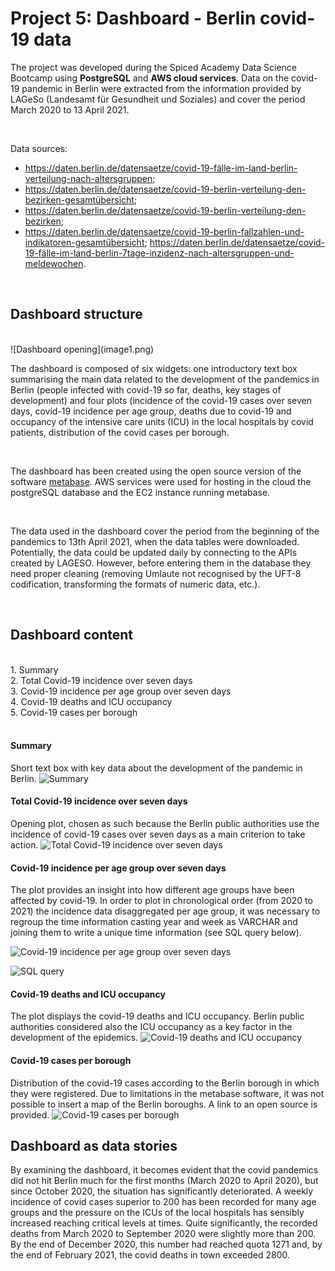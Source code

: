 # Project 5: Dashboard - Berlin covid-19 data


The project was developed during the Spiced Academy Data Science Bootcamp using **PostgreSQL** and **AWS cloud services**. Data on the covid-19 pandemic in Berlin were extracted from the information provided by LAGeSo (Landesamt für Gesundheit und Soziales) and cover the period March 2020 to 13 April 2021.

<br>

Data sources: 
* https://daten.berlin.de/datensaetze/covid-19-fälle-im-land-berlin-verteilung-nach-altersgruppen;
* https://daten.berlin.de/datensaetze/covid-19-berlin-verteilung-den-bezirken-gesamtübersicht;
* https://daten.berlin.de/datensaetze/covid-19-berlin-verteilung-den-bezirken;
* https://daten.berlin.de/datensaetze/covid-19-berlin-fallzahlen-und-indikatoren-gesamtübersicht; https://daten.berlin.de/datensaetze/covid-19-fälle-im-land-berlin-7tage-inzidenz-nach-altersgruppen-und-meldewochen.

<br>



## Dashboard structure
<br>
![Dashboard opening](image1.png)
<br>


The dashboard is composed of six widgets: one introductory text box summarising the main data related to the development of the pandemics in Berlin (people infected with covid-19 so far, deaths, key stages of development) and four plots (incidence of the covid-19 cases over seven days, covid-19 incidence per age group, deaths due to covid-19 and occupancy of the intensive care units (ICU) in the local hospitals by covid patients, distribution of the covid cases per borough.

<br>


The dashboard has been created using the open source version of the software [metabase](https://www.metabase.com). AWS services were used for hosting in the cloud the postgreSQL database and the EC2 instance running metabase.

<br>


The data used in the dashboard cover the period from the beginning of the pandemics to 13th April 2021, when the data tables were downloaded. Potentially, the data could be updated daily by connecting to the APIs created by LAGESO. However, before entering them in the database they need proper cleaning (removing Umlaute not recognised by the UFT-8 codification, transforming the formats of numeric data, etc.).

<br>

## Dashboard content

<br>
1. Summary <br>
2. Total Covid-19 incidence over seven days <br>
3. Covid-19 incidence per age group over seven days <br>
4. Covid-19 deaths and ICU occupancy <br>
5. Covid-19 cases per borough <br>
<br>


#### Summary
Short text box with key data about the development of the pandemic in Berlin.
![Summary](image2.png)
<br>

#### Total Covid-19 incidence over seven days
Opening plot, chosen as such because the Berlin public authorities use the incidence of covid-19 cases over seven days as a main criterion to take action.
![Total Covid-19 incidence over seven days](image3.png)
<br>

#### Covid-19 incidence per age group over seven days
The plot provides an insight into how different age groups have been affected by covid-19. In order to plot in chronological order (from 2020 to 2021) the incidence data disaggregated per age group, it was necessary to regroup the time information casting year and week as VARCHAR and joining them to write a unique time information (see SQL query below).

![Covid-19 incidence per age group over seven days](image4.png)

![SQL query](image7.png)
<br>

#### Covid-19 deaths and ICU occupancy
The plot displays the covid-19 deaths and ICU occupancy. Berlin public authorities considered also the ICU occupancy as a key factor in the development of the epidemics.
![Covid-19 deaths and ICU occupancy](image5.png)
<br>

#### Covid-19 cases per borough
Distribution of the covid-19 cases according to the Berlin borough in which they were registered. Due to limitations in the metabase software, it was not possible to insert a map of the Berlin boroughs. A link to an open source is provided.
![Covid-19 cases per borough](image6.png)
<br>

## Dashboard as data stories
By examining the dashboard, it becomes evident that the covid pandemics did not hit Berlin much for the first months (March 2020 to April 2020), but since October 2020, the situation has significantly deteriorated. A weekly incidence of covid cases superior to 200 has been recorded for many age groups and the pressure on the ICUs of the local hospitals has sensibly increased reaching critical levels at times. Quite significantly, the recorded deaths from March 2020 to September 2020 were slightly more than 200. By the end of December 2020, this number had reached quota 1271 and, by the end of February 2021, the covid deaths in town exceeded 2800.
